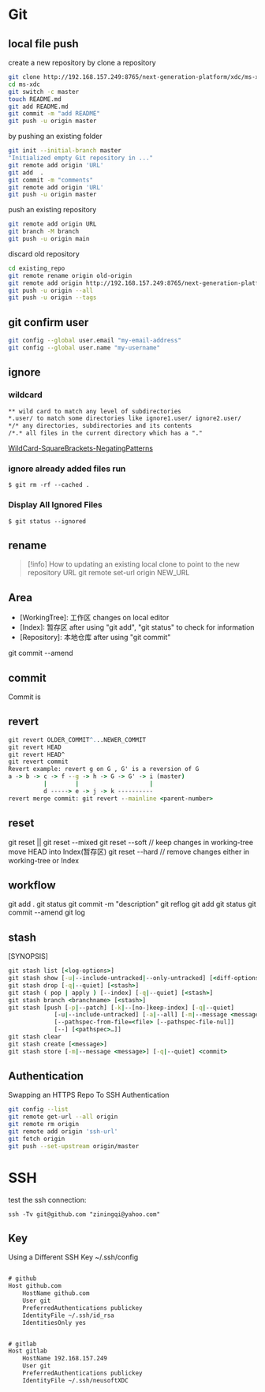 # Git


## local file push

create a new repository
by clone a repository
```bash
git clone http://192.168.157.249:8765/next-generation-platform/xdc/ms-xdc.git
cd ms-xdc
git switch -c master
touch README.md
git add README.md
git commit -m "add README"
git push -u origin master
```
by pushing an existing folder
```bash
git init --initial-branch master
"Initialized empty Git repository in ..."
git remote add origin 'URL'
git add  .
git commit -m "comments"
git remote add origin 'URL'
git push -u origin master
```
push an existing repository
```bash
git remote add origin URL
git branch -M branch
git push -u origin main

```
discard old repository
```bash
cd existing_repo
git remote rename origin old-origin
git remote add origin http://192.168.157.249:8765/next-generation-platform/xdc/ms-xdc.git
git push -u origin --all
git push -u origin --tags
```
## git confirm user

```bash
git config --global user.email "my-email-address"
git config --global user.name "my-username"
```

## ignore

### wildcard

```txt
** wild card to match any level of subdirectories
*.user/ to match some directories like ignore1.user/ ignore2.user/
*/* any directories, subdirectories and its contents
/*.* all files in the current directory which has a "."

```
[WildCard-SquareBrackets-NegatingPatterns](https://linuxize.com/post/gitignore-ignoring-files-in-git/)

### ignore already added files run
`$ git rm -rf --cached .`

### Display All Ignored Files

`$ git status --ignored`
## rename

> [!info]  How to updating an existing local clone to point to the new repository URL
> git remote set-url origin NEW_URL
## Area
- [WorkingTree]: 工作区 changes on local editor
- [Index]: 暂存区 after using "git add", "git status" to check for information
- [Repository]: 本地仓库 after using "git commit" 

git commit --amend 

## commit
Commit is 
## revert

```cmd
git revert OLDER_COMMIT^...NEWER_COMMIT
git revert HEAD
git revert HEAD^
git revert commit 
Revert example: revert g on G , G' is a reversion of G 
a -> b -> c -> f --g -> h -> G -> G' -> i (master)
          |        |                    |
          d -----> e -> j -> k ----------
revert merge commit: git revert --mainline <parent-number>
```

## reset

git reset || git reset --mixed 
git reset --soft // keep changes in working-tree move HEAD into Index(暂存区)
git reset --hard // remove changes either in working-tree or Index

## workflow
git add .
git status
git commit -m "description"
git reflog
git add
git status 
git commit --amend
git log

## stash

[SYNOPSIS]
```cmd
git stash list [<log-options>]
git stash show [-u|--include-untracked|--only-untracked] [<diff-options>] [<stash>]
git stash drop [-q|--quiet] [<stash>]
git stash ( pop | apply ) [--index] [-q|--quiet] [<stash>]
git stash branch <branchname> [<stash>]
git stash [push [-p|--patch] [-k|--[no-]keep-index] [-q|--quiet]
             [-u|--include-untracked] [-a|--all] [-m|--message <message>]
             [--pathspec-from-file=<file> [--pathspec-file-nul]]
             [--] [<pathspec>…​]]
git stash clear
git stash create [<message>]
git stash store [-m|--message <message>] [-q|--quiet] <commit>
```

## Authentication

Swapping an HTTPS Repo To SSH Authentication
```bash
git config --list
git remote get-url --all origin
git remote rm origin
git remote add origin 'ssh-url'
git fetch origin
git push --set-upstream origin/master
```

# SSH
test the ssh connection:
```
ssh -Tv git@github.com "ziningqi@yahoo.com" 
```

## Key

Using a Different SSH Key
~/.ssh/config
```txt

# github
Host github.com
	HostName github.com
	User git
	PreferredAuthentications publickey
	IdentityFile ~/.ssh/id_rsa
	IdentitiesOnly yes


# gitlab
Host gitlab
	HostName 192.168.157.249
	User git
	PreferredAuthentications publickey
	IdentityFile ~/.ssh/neusoftXDC

```